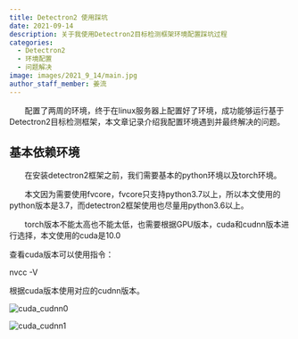 ```yaml
---
title: Detectron2 使用踩坑
date: 2021-09-14
description: 关于我使用Detectron2目标检测框架环境配置踩坑过程
categories:
  - Detectron2
  - 环境配置
  - 问题解决
image: images/2021_9_14/main.jpg
author_staff_member: 姜流
---
```


&nbsp;&nbsp;&nbsp;&nbsp;&nbsp;&nbsp;&nbsp;配置了两周的环境，终于在linux服务器上配置好了环境，成功能够运行基于Detectron2目标检测框架，本文章记录介绍我配置环境遇到并最终解决的问题。

## 基本依赖环境

&nbsp;&nbsp;&nbsp;&nbsp;&nbsp;&nbsp;&nbsp;在安装detectron2框架之前，我们需要基本的python环境以及torch环境。

&nbsp;&nbsp;&nbsp;&nbsp;&nbsp;&nbsp;&nbsp;本文因为需要使用fvcore，fvcore只支持python3.7以上，所以本文使用的python版本是3.7，而detectron2框架使用也尽量用python3.6以上。

&nbsp;&nbsp;&nbsp;&nbsp;&nbsp;&nbsp;&nbsp;torch版本不能太高也不能太低，也需要根据GPU版本，cuda和cudnn版本进行选择，本文使用的cuda是10.0

查看cuda版本可以使用指令：

nvcc -V

根据cuda版本使用对应的cudnn版本。

![cuda_cudnn0](https://mountainmonsterhd.gitee.io/blog.io/images/2021_9_14/cuda_cudnn0.png)

![cuda_cudnn1](https://mountainmonsterhd.gitee.io/blog.io/images/2021_9_14/cuda_cudnn1.png)


